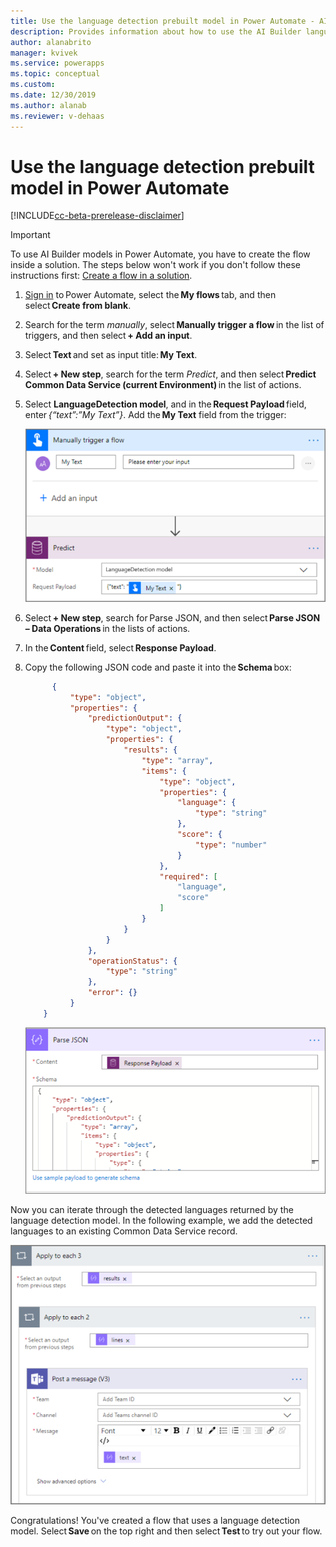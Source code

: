```yaml
---
title: Use the language detection prebuilt model in Power Automate - AI Builder | Microsoft Docs
description: Provides information about how to use the AI Builder language detection prebuilt model in your flows
author: alanabrito
manager: kvivek
ms.service: powerapps
ms.topic: conceptual
ms.custom: 
ms.date: 12/30/2019
ms.author: alanab
ms.reviewer: v-dehaas
---
```


# Use the language detection prebuilt model in Power Automate

[!INCLUDE[cc-beta-prerelease-disclaimer](./includes/cc-beta-prerelease-disclaimer.md)]

> [!IMPORTANT]
 > To use AI Builder models in Power Automate, you have to create the flow inside a solution. The steps below won't work if you don't follow these instructions first: [Create a flow in a solution](/flow/create-flow-solution).


1. [Sign in](https://flow.microsoft.com/signin) to Power Automate, select the **My flows** tab, and then select **Create from blank**.
1. Search for the term *manually*, select **Manually trigger a flow** in the list of triggers, and then select **+ Add an input**.
1. Select **Text** and set as input title: **My Text**.
1. Select **+ New step**, search for the term *Predict*, and then select **Predict Common Data Service (current Environment)** in the list of actions.
1. Select  **LanguageDetection model**, and in the **Request Payload** field, enter *{“text”:”My Text”}*. Add the **My Text** field from the trigger: 

   ![Manually trigger flow screen](media/flow-trigger-flow2.png "Manually trigger flow screen")
   
1. Select **+ New step**, search for Parse JSON, and then select **Parse JSON – Data Operations** in the lists of actions.
1. In the **Content** field, select **Response Payload**.
1. Copy the following JSON code and paste it into the **Schema** box: 

    ```JSON
          { 
              "type": "object", 
              "properties": { 
                  "predictionOutput": { 
                      "type": "object", 
                      "properties": { 
                          "results": { 
                              "type": "array", 
                              "items": { 
                                  "type": "object", 
                                  "properties": { 
                                      "language": { 
                                          "type": "string" 
                                      }, 
                                      "score": { 
                                          "type": "number" 
                                      } 
                                  }, 
                                  "required": [ 
                                      "language", 
                                      "score" 
                                  ] 
                              } 
                          } 
                      } 
                  }, 
                  "operationStatus": { 
                      "type": "string" 
                  }, 
                  "error": {} 
              } 
        }
    ```
   ![Parse JSON screen](media/flow-parse-json-2.png "Parse JSON screen")

Now you can iterate through the detected languages returned by the language detection model. In the following example, we add the detected languages to an existing Common Data Service record. 

![Apply to each screen](media/flow-apply-to-each.png "Apply to each screen")

Congratulations! You've created a flow that uses a language detection model. Select **Save** on the top right and then select **Test** to try out your flow.
